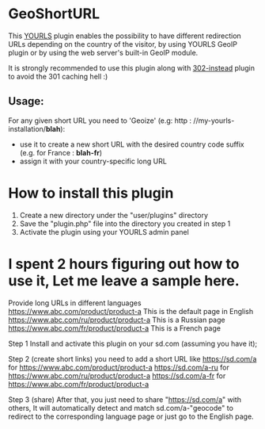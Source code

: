 GeoShortURL
=============
This [YOURLS](https://yourls.org) plugin enables the possibility to have different redirection URLs depending on the country of the visitor, by using YOURLS GeoIP plugin or by using the web server's built-in GeoIP module.

It is strongly recommended to use this plugin along with [302-instead](https://github.com/timcrockford/302-instead) plugin to avoid the 301 caching hell :)

Usage:
------

For any given short URL you need to 'Geoize' (e.g: http : //my-yourls-installation/**blah**): 
- use it to create a new short URL with the desired country code suffix (e.g. for France : **blah-fr**)
- assign it with your country-specific long URL


How to install this plugin
==========================
1. Create a new directory under the "user/plugins" directory
2. Save the "plugin.php" file into the directory you created in step 1
3. Activate the plugin using your YOURLS admin panel 

I spent 2 hours figuring out how to use it,
Let me leave a sample here.
=============================
Provide long URLs in different languages
https://www.abc.com/product/product-a This is the default page in English
https://www.abc.com/ru/product/product-a This is a Russian page
https://www.abc.com/fr/product/product-a This is a French page

Step 1
Install and activate this plugin on your sd.com (assuming you have it); 

Step 2 (create short links)
you need to add a short URL like
https://sd.com/a for https://www.abc.com/product/product-a
https://sd.com/a-ru for https://www.abc.com/ru/product/product-a
https://sd.com/a-fr for https://www.abc.com/fr/product/product-a

Step 3 (share)
After that, you just need to share "https://sd.com/a" with others,
It will automatically detect and match sd.com/a-"geocode" to redirect to the corresponding language page or just go to the English page.
